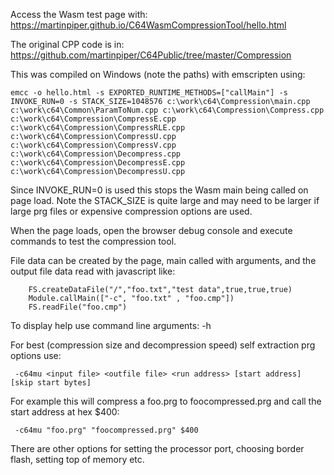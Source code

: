 Access the Wasm test page with: https://martinpiper.github.io/C64WasmCompressionTool/hello.html

The original CPP code is in: https://github.com/martinpiper/C64Public/tree/master/Compression

This was compiled on Windows (note the paths) with emscripten using:
```
emcc -o hello.html -s EXPORTED_RUNTIME_METHODS=["callMain"] -s INVOKE_RUN=0 -s STACK_SIZE=1048576 c:\work\c64\Compression\main.cpp c:\work\c64\Common\ParamToNum.cpp c:\work\c64\Compression\Compress.cpp c:\work\c64\Compression\CompressE.cpp c:\work\c64\Compression\CompressRLE.cpp c:\work\c64\Compression\CompressU.cpp c:\work\c64\Compression\CompressV.cpp c:\work\c64\Compression\Decompress.cpp c:\work\c64\Compression\DecompressE.cpp c:\work\c64\Compression\DecompressU.cpp
```

Since INVOKE_RUN=0 is used this stops the Wasm main being called on page load. Note the STACK_SIZE is quite large and may need to be larger if large prg files or expensive compression options are used.

When the page loads, open the browser debug console and execute commands to test the compression tool.

File data can be created by the page, main called with arguments, and the output file data read with javascript like:
```
	FS.createDataFile("/","foo.txt","test data",true,true,true)
	Module.callMain(["-c", "foo.txt" , "foo.cmp"])
	FS.readFile("foo.cmp")
```

To display help use command line arguments: -h

For best (compression size and decompression speed) self extraction prg options use:
```
 -c64mu <input file> <outfile file> <run address> [start address] [skip start bytes]
```
For example this will compress a foo.prg to foocompressed.prg and call the start address at hex $400:
```
 -c64mu "foo.prg" "foocompressed.prg" $400
```

There are other options for setting the processor port, choosing border flash, setting top of memory etc.
